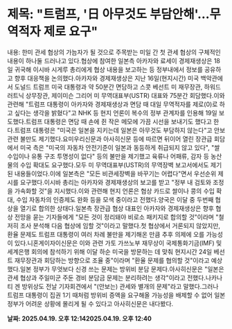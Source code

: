 # **제목: "트럼프, '日 아무것도 부담안해'…무역적자 제로 요구"**

  내용: 한미 관세 협상의 가늠자가 될 것으로 주목받는 미일 간 첫 관세 협상의 구체적인 내용이 하나둘 드러나고 있다.협상에 참여한 일본측 아카자와 료세이 경제재생상은 18일 귀국해 이시바 시게루 총리에게 협상 내용을 보고하는 등 정부내에서 정보를 공유하고 향후 대응책을 논의했다.아카자와 경제재생상은 지난 16일(현지시간) 미국 백악관에서 도널드 트럼프 미국 대통령과 약 50분간 면담하고 스콧 베선트 미 재무장관, 하워드 러트닉 상무장관, 제이미슨 그리어 미 무역대표부(USTR) 대표와 75분간 회담했다.이와 관련해 "트럼프 대통령이 아카자와 경제재생상과 면담 때 대일 무역적자를 제로(0)로 하고 싶다는 생각을 밝혔다"고 NHK 등 현지 언론이 복수의 정부 관계자를 인용해 19일 보도했다.트럼프 대통령은 면담 때 손에 쥔 작은 메모에 가끔 시선을 보내기도 했다고 한다.트럼프 대통령은 "미국은 일본을 지키는데 일본은 아무것도 부담하지 않는다"고 안보 관련 불만도 제기했다.요미우리신문과 아사히신문 등에 따르면 뒤이어 열린 장관급 회담에서 미국 측은 "미국의 자동차 안전기준이 일본과 동등하게 취급되지 않고 있다", "쌀 수입이나 유통 구조 투명성이 없다" 등의 불만을 제기했고 육류나 어패류, 감자 등 농산물의 수입 확대도 요구했다.모두 미 무역대표부(USTR)의 무역장벽 보고서에서도 제기된 내용들이었다.이에 일본측은 "모든 비관세장벽을 바꾸기는 어렵다"면서 우선순위 제시를 요구했다.이시바 총리는 아카자와 경제재생상의 보고를 받고 "정부 내 검토와 조정을 가속화할 것"을 지시했다.이와 관련해 현지 언론은 협상 카드로 쌀이나 콩의 수입 확대, 수입 자동차의 인증제도 완화 등을 모색 중이라고 전했다.양국은 이달 중 두번째 협상을 열기로 합의한 상태다.일본측 장관급 협상 대표인 아카자와 경제재생상은 향후 협상 전망을 묻는 기자들에게 "모든 것이 정리돼야 비로소 패키지로 합의할 것"이라며 "철저히 조사 분석해 다음 협상에 임할 것"이라고 말했다.첫 협상에서 거론되지 않았지만, 환율 문제도 트럼프 대통령이 여러 차례 불만을 제기해온 만큼 추후 의제에 오를 가능성이 있다.니혼게이자이신문은 이와 관련 가토 가쓰노부 재무상이 국제통화기금(IMF) 및 세계은행 회의에 참석하기 위해 이달 하순 미국을 방문하는 데 맞춰 현지시간 24일 베선트 재무장관과 회담하는 방향으로 조율 중"이라며 "환율 문제를 협의할 것"이라고 예상했다.일본 정부가 무엇보다 신경 쓰는 문제는 방위비 분담 문제다.아사히신문은 "일본은 관세 협상과 주일미군 주둔 경비 분담금 문제는 분리하려는 생각"이라고 전했다.나카나티 겐 방위상도 전날 기자회견에서 "(안보는) 관세와 별개의 문제"라고 말했다.그러나 트럼프 대통령이 집권 1기 때처럼 방위비 증액을 요구해올 가능성을 배제할 수 없어 일본 정부가 어려운 상황에 몰리게 될 수 있다고 아사히신문은 내다봤다.

  **날짜: 2025.04.19. 오후 12:142025.04.19. 오후 12:40**